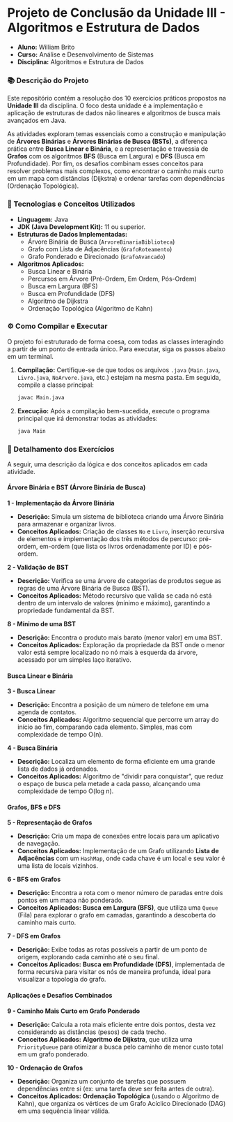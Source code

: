# Projeto de Conclusão da Unidade III - Algoritmos e Estrutura de Dados

- **Aluno:** William Brito
- **Curso:** Análise e Desenvolvimento de Sistemas
- **Disciplina:** Algoritmos e Estrutura de Dados

### 📚 Descrição do Projeto

Este repositório contém a resolução dos 10 exercícios práticos propostos na **Unidade III** da disciplina. O foco desta unidade é a implementação e aplicação de estruturas de dados não lineares e algoritmos de busca mais avançados em Java.

As atividades exploram temas essenciais como a construção e manipulação de **Árvores Binárias** e **Árvores Binárias de Busca (BSTs)**, a diferença prática entre **Busca Linear e Binária**, e a representação e travessia de **Grafos** com os algoritmos **BFS** (Busca em Largura) e **DFS** (Busca em Profundidade). Por fim, os desafios combinam esses conceitos para resolver problemas mais complexos, como encontrar o caminho mais curto em um mapa com distâncias (Dijkstra) e ordenar tarefas com dependências (Ordenação Topológica).

### 🚀 Tecnologias e Conceitos Utilizados

-   **Linguagem:** Java
-   **JDK (Java Development Kit):** 11 ou superior.
-   **Estruturas de Dados Implementadas:**
    -   Árvore Binária de Busca (`ArvoreBinariaBiblioteca`)
    -   Grafo com Lista de Adjacências (`GrafoRoteamento`)
    -   Grafo Ponderado e Direcionado (`GrafoAvancado`)
-   **Algoritmos Aplicados:**
    -   Busca Linear e Binária
    -   Percursos em Árvore (Pré-Ordem, Em Ordem, Pós-Ordem)
    -   Busca em Largura (BFS)
    -   Busca em Profundidade (DFS)
    -   Algoritmo de Dijkstra
    -   Ordenação Topológica (Algoritmo de Kahn)

### ⚙️ Como Compilar e Executar

O projeto foi estruturado de forma coesa, com todas as classes interagindo a partir de um ponto de entrada único. Para executar, siga os passos abaixo em um terminal.

1.  **Compilação:**
    Certifique-se de que todos os arquivos `.java` (`Main.java`, `Livro.java`, `NoArvore.java`, etc.) estejam na mesma pasta. Em seguida, compile a classe principal:
    ```bash
    javac Main.java
    ```

2.  **Execução:**
    Após a compilação bem-sucedida, execute o programa principal que irá demonstrar todas as atividades:
    ```bash
    java Main
    ```

### 📂 Detalhamento dos Exercícios

A seguir, uma descrição da lógica e dos conceitos aplicados em cada atividade.

#### **Árvore Binária e BST (Árvore Binária de Busca)**

**1 - Implementação da Árvore Binária**
* **Descrição:** Simula um sistema de biblioteca criando uma Árvore Binária para armazenar e organizar livros.
* **Conceitos Aplicados:** Criação de classes `No` e `Livro`, inserção recursiva de elementos e implementação dos três métodos de percurso: pré-ordem, em-ordem (que lista os livros ordenadamente por ID) e pós-ordem.

**2 - Validação de BST**
* **Descrição:** Verifica se uma árvore de categorias de produtos segue as regras de uma Árvore Binária de Busca (BST).
* **Conceitos Aplicados:** Método recursivo que valida se cada nó está dentro de um intervalo de valores (mínimo e máximo), garantindo a propriedade fundamental da BST.

**8 - Mínimo de uma BST**
* **Descrição:** Encontra o produto mais barato (menor valor) em uma BST.
* **Conceitos Aplicados:** Exploração da propriedade da BST onde o menor valor está sempre localizado no nó mais à esquerda da árvore, acessado por um simples laço iterativo.

#### **Busca Linear e Binária**

**3 - Busca Linear**
* **Descrição:** Encontra a posição de um número de telefone em uma agenda de contatos.
* **Conceitos Aplicados:** Algoritmo sequencial que percorre um array do início ao fim, comparando cada elemento. Simples, mas com complexidade de tempo O(n).

**4 - Busca Binária**
* **Descrição:** Localiza um elemento de forma eficiente em uma grande lista de dados já ordenados.
* **Conceitos Aplicados:** Algoritmo de "dividir para conquistar", que reduz o espaço de busca pela metade a cada passo, alcançando uma complexidade de tempo O(log n).

#### **Grafos, BFS e DFS**

**5 - Representação de Grafos**
* **Descrição:** Cria um mapa de conexões entre locais para um aplicativo de navegação.
* **Conceitos Aplicados:** Implementação de um Grafo utilizando **Lista de Adjacências** com um `HashMap`, onde cada chave é um local e seu valor é uma lista de locais vizinhos.

**6 - BFS em Grafos**
* **Descrição:** Encontra a rota com o menor número de paradas entre dois pontos em um mapa não ponderado.
* **Conceitos Aplicados:** **Busca em Largura (BFS)**, que utiliza uma `Queue` (Fila) para explorar o grafo em camadas, garantindo a descoberta do caminho mais curto.

**7 - DFS em Grafos**
* **Descrição:** Exibe todas as rotas possíveis a partir de um ponto de origem, explorando cada caminho até o seu final.
* **Conceitos Aplicados:** **Busca em Profundidade (DFS)**, implementada de forma recursiva para visitar os nós de maneira profunda, ideal para visualizar a topologia do grafo.

#### **Aplicações e Desafios Combinados**

**9 - Caminho Mais Curto em Grafo Ponderado**
* **Descrição:** Calcula a rota mais eficiente entre dois pontos, desta vez considerando as distâncias (pesos) de cada trecho.
* **Conceitos Aplicados:** **Algoritmo de Dijkstra**, que utiliza uma `PriorityQueue` para otimizar a busca pelo caminho de menor custo total em um grafo ponderado.

**10 - Ordenação de Grafos**
* **Descrição:** Organiza um conjunto de tarefas que possuem dependências entre si (ex: uma tarefa deve ser feita antes de outra).
* **Conceitos Aplicados:** **Ordenação Topológica** (usando o Algoritmo de Kahn), que organiza os vértices de um Grafo Acíclico Direcionado (DAG) em uma sequência linear válida.

